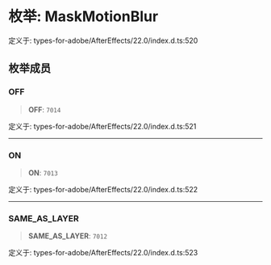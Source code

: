 # 枚举: MaskMotionBlur

定义于: types-for-adobe/AfterEffects/22.0/index.d.ts:520

## 枚举成员

### OFF

> **OFF**: `7014`

定义于: types-for-adobe/AfterEffects/22.0/index.d.ts:521

***

### ON

> **ON**: `7013`

定义于: types-for-adobe/AfterEffects/22.0/index.d.ts:522

***

### SAME\_AS\_LAYER

> **SAME\_AS\_LAYER**: `7012`

定义于: types-for-adobe/AfterEffects/22.0/index.d.ts:523
